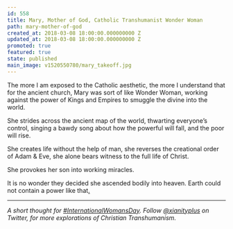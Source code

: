 ```yaml
---
id: 558
title: Mary, Mother of God, Catholic Transhumanist Wonder Woman
path: mary-mother-of-god
created_at: 2018-03-08 18:00:00.000000000 Z
updated_at: 2018-03-08 18:00:00.000000000 Z
promoted: true
featured: true
state: published
main_image: v1520550780/mary_takeoff.jpg
---
```

The more I am exposed to the Catholic aesthetic, the more I understand that for the ancient church, Mary was sort of like Wonder Woman, working against the power of Kings and Empires to smuggle the divine into the world.

She strides across the ancient map of the world, thwarting everyone’s control, singing a bawdy song about how the powerful will fall, and the poor will rise.

She creates life without the help of man, she reverses the creational order of Adam & Eve, she alone bears witness to the full life of Christ.

She provokes her son into working miracles.

It is no wonder they decided she ascended bodily into heaven. Earth could not contain a power like that[.](https://twitter.com/micahtredding/status/945338999274725382)

---

*A short thought for [#InternationalWomansDay](https://twitter.com/search?q=%23InternationalWomensDay%20%40xianityplus&src=typd). Follow [@xianityplus](https://twitter.com/xianityplus) on Twitter, for more explorations of Christian Transhumanism.*
